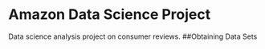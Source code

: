 # Amazon Data Science Project
Data science analysis project on consumer reviews.
##Obtaining Data Sets

